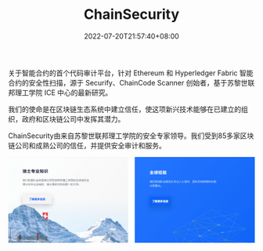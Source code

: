 ﻿---
weight: 
title: "ChainSecurity"
description: "关于智能合约的首个代码审计平台，针对 Ethereum 和 Hyperledger Fabric 智能合约的安全性扫描，源于 Securify、ChainCode Scanner 创始者，基于苏黎世联邦理工学院 ICE 中心的最..."
date: 2022-07-20T21:57:40+08:00
lastmod: 2022-07-20T16:45:40+08:00
draft: false
authors: ["MineW"]
featuredImage: "chainsecurity.jpg"
link: "https://chainsecurity.com/"
tags: ["安全机构","ChainSecurity"]
categories: ["navigation"]
navigation: ["安全机构"]
lightgallery: true
toc: true
pinned: false
recommend: false
recommend1: false
---
关于智能合约的首个代码审计平台，针对 Ethereum 和 Hyperledger Fabric 智能合约的安全性扫描，源于 Securify、ChainCode Scanner 创始者，基于苏黎世联邦理工学院 ICE 中心的最新研究。

我们的使命是在区块链生态系统中建立信任，使这项新兴技术能够在已建立的组织，政府和区块链公司中发挥其潜力。

ChainSecurity由来自苏黎世联邦理工学院的安全专家领导。我们受到85多家区块链公司和成熟公司的信任，并提供安全审计和服务。

![image-20220720153425899](image-20220720153425899.png)